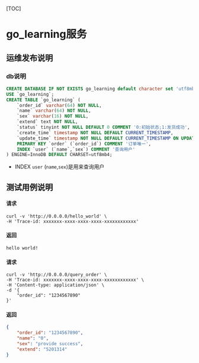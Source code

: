 [TOC]

# go_learning服务

## 运维发布说明

### db说明

```sql
CREATE DATABASE IF NOT EXISTS go_learning default character set 'utf8mb4';
USE `go_learning`;
CREATE TABLE `go_learning` (
    `order_id` varchar(64) NOT NULL,
    `name` varchar(64) NOT NULL,
    `sex` varchar(16) NOT NULL,
    `extend` text NOT NULL,
    `status` tinyint NOT NULL DEFAULT 0 COMMENT '0:初始状态;1:发货成功',
    `create_time` timestamp NOT NULL DEFAULT CURRENT_TIMESTAMP,
    `update_time` timestamp NOT NULL DEFAULT CURRENT_TIMESTAMP ON UPDATE CURRENT_TIMESTAMP,
    PRIMARY KEY `order` (`order_id`) COMMENT '订单唯一',
    INDEX `user` (`name`,`sex`) COMMENT '查询用户'
) ENGINE=InnoDB DEFAULT CHARSET=utf8mb4;
```

- INDEX `user` (`name`,`sex`)是用来查询用户

## 测试用例说明

#### 请求

```shell
curl -v 'http://0.0.0.0/hello_world' \
-H 'Trace-id: xxxxxxx-xxxx-xxxx-xxxx-xxxxxxxxxxxx'
```

#### 返回

```text
hello world!
```

#### 请求

```shell
curl -v 'http://0.0.0.0/query_order' \
-H 'Trace-id: xxxxxxx-xxxx-xxxx-xxxx-xxxxxxxxxxxx' \
-H 'Content-type: application/json' \
-d '{
    "order_id": "1234567890"
}'
```

#### 返回

```json
{
    "order_id": "1234567890",
    "name": "0",
    "sex": "provide success",
    "extend": "5201314"
}
```